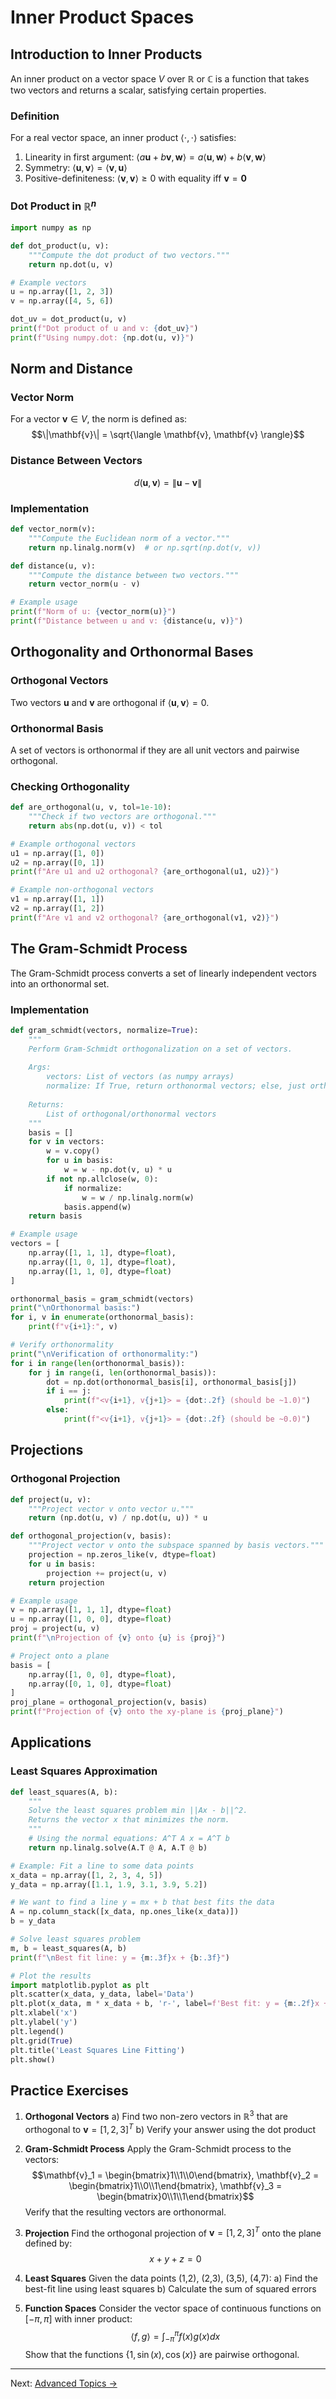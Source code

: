 # Inner Product Spaces

## Introduction to Inner Products

An inner product on a vector space $V$ over $\mathbb{R}$ or $\mathbb{C}$ is a function that takes two vectors and returns a scalar, satisfying certain properties.

### Definition
For a real vector space, an inner product $\langle \cdot, \cdot \rangle$ satisfies:
1. Linearity in first argument: $\langle a\mathbf{u} + b\mathbf{v}, \mathbf{w} \rangle = a\langle \mathbf{u}, \mathbf{w} \rangle + b\langle \mathbf{v}, \mathbf{w} \rangle$
2. Symmetry: $\langle \mathbf{u}, \mathbf{v} \rangle = \langle \mathbf{v}, \mathbf{u} \rangle$
3. Positive-definiteness: $\langle \mathbf{v}, \mathbf{v} \rangle \geq 0$ with equality iff $\mathbf{v} = \mathbf{0}$

### Dot Product in $\mathbb{R}^n$

```python
import numpy as np

def dot_product(u, v):
    """Compute the dot product of two vectors."""
    return np.dot(u, v)

# Example vectors
u = np.array([1, 2, 3])
v = np.array([4, 5, 6])

dot_uv = dot_product(u, v)
print(f"Dot product of u and v: {dot_uv}")
print(f"Using numpy.dot: {np.dot(u, v)}")
```

## Norm and Distance

### Vector Norm
For a vector $\mathbf{v} \in V$, the norm is defined as:
$$\|\mathbf{v}\| = \sqrt{\langle \mathbf{v}, \mathbf{v} \rangle}$$

### Distance Between Vectors
$$d(\mathbf{u}, \mathbf{v}) = \|\mathbf{u} - \mathbf{v}\|$$

### Implementation

```python
def vector_norm(v):
    """Compute the Euclidean norm of a vector."""
    return np.linalg.norm(v)  # or np.sqrt(np.dot(v, v))

def distance(u, v):
    """Compute the distance between two vectors."""
    return vector_norm(u - v)

# Example usage
print(f"Norm of u: {vector_norm(u)}")
print(f"Distance between u and v: {distance(u, v)}")
```

## Orthogonality and Orthonormal Bases

### Orthogonal Vectors
Two vectors $\mathbf{u}$ and $\mathbf{v}$ are orthogonal if $\langle \mathbf{u}, \mathbf{v} \rangle = 0$.

### Orthonormal Basis
A set of vectors is orthonormal if they are all unit vectors and pairwise orthogonal.

### Checking Orthogonality

```python
def are_orthogonal(u, v, tol=1e-10):
    """Check if two vectors are orthogonal."""
    return abs(np.dot(u, v)) < tol

# Example orthogonal vectors
u1 = np.array([1, 0])
u2 = np.array([0, 1])
print(f"Are u1 and u2 orthogonal? {are_orthogonal(u1, u2)}")

# Example non-orthogonal vectors
v1 = np.array([1, 1])
v2 = np.array([1, 2])
print(f"Are v1 and v2 orthogonal? {are_orthogonal(v1, v2)}")
```

## The Gram-Schmidt Process

The Gram-Schmidt process converts a set of linearly independent vectors into an orthonormal set.

### Implementation

```python
def gram_schmidt(vectors, normalize=True):
    """
    Perform Gram-Schmidt orthogonalization on a set of vectors.
    
    Args:
        vectors: List of vectors (as numpy arrays)
        normalize: If True, return orthonormal vectors; else, just orthogonal
        
    Returns:
        List of orthogonal/orthonormal vectors
    """
    basis = []
    for v in vectors:
        w = v.copy()
        for u in basis:
            w = w - np.dot(v, u) * u
        if not np.allclose(w, 0):
            if normalize:
                w = w / np.linalg.norm(w)
            basis.append(w)
    return basis

# Example usage
vectors = [
    np.array([1, 1, 1], dtype=float),
    np.array([1, 0, 1], dtype=float),
    np.array([1, 1, 0], dtype=float)
]

orthonormal_basis = gram_schmidt(vectors)
print("\nOrthonormal basis:")
for i, v in enumerate(orthonormal_basis):
    print(f"v{i+1}:", v)

# Verify orthonormality
print("\nVerification of orthonormality:")
for i in range(len(orthonormal_basis)):
    for j in range(i, len(orthonormal_basis)):
        dot = np.dot(orthonormal_basis[i], orthonormal_basis[j])
        if i == j:
            print(f"<v{i+1}, v{j+1}> = {dot:.2f} (should be ~1.0)")
        else:
            print(f"<v{i+1}, v{j+1}> = {dot:.2f} (should be ~0.0)")
```

## Projections

### Orthogonal Projection

```python
def project(u, v):
    """Project vector v onto vector u."""
    return (np.dot(u, v) / np.dot(u, u)) * u

def orthogonal_projection(v, basis):
    """Project vector v onto the subspace spanned by basis vectors."""
    projection = np.zeros_like(v, dtype=float)
    for u in basis:
        projection += project(u, v)
    return projection

# Example usage
v = np.array([1, 1, 1], dtype=float)
u = np.array([1, 0, 0], dtype=float)
proj = project(u, v)
print(f"\nProjection of {v} onto {u} is {proj}")

# Project onto a plane
basis = [
    np.array([1, 0, 0], dtype=float),
    np.array([0, 1, 0], dtype=float)
]
proj_plane = orthogonal_projection(v, basis)
print(f"Projection of {v} onto the xy-plane is {proj_plane}")
```

## Applications

### Least Squares Approximation

```python
def least_squares(A, b):
    """
    Solve the least squares problem min ||Ax - b||^2.
    Returns the vector x that minimizes the norm.
    """
    # Using the normal equations: A^T A x = A^T b
    return np.linalg.solve(A.T @ A, A.T @ b)

# Example: Fit a line to some data points
x_data = np.array([1, 2, 3, 4, 5])
y_data = np.array([1.1, 1.9, 3.1, 3.9, 5.2])

# We want to find a line y = mx + b that best fits the data
A = np.column_stack([x_data, np.ones_like(x_data)])
b = y_data

# Solve least squares problem
m, b = least_squares(A, b)
print(f"\nBest fit line: y = {m:.3f}x + {b:.3f}")

# Plot the results
import matplotlib.pyplot as plt
plt.scatter(x_data, y_data, label='Data')
plt.plot(x_data, m * x_data + b, 'r-', label=f'Best fit: y = {m:.2f}x + {b:.2f}')
plt.xlabel('x')
plt.ylabel('y')
plt.legend()
plt.grid(True)
plt.title('Least Squares Line Fitting')
plt.show()
```

## Practice Exercises

1. **Orthogonal Vectors**
   a) Find two non-zero vectors in $\mathbb{R}^3$ that are orthogonal to $\mathbf{v} = [1, 2, 3]^T$
   b) Verify your answer using the dot product

2. **Gram-Schmidt Process**
   Apply the Gram-Schmidt process to the vectors:
   $$\mathbf{v}_1 = \begin{bmatrix}1\\1\\0\end{bmatrix}, \mathbf{v}_2 = \begin{bmatrix}1\\0\\1\end{bmatrix}, \mathbf{v}_3 = \begin{bmatrix}0\\1\\1\end{bmatrix}$$
   Verify that the resulting vectors are orthonormal.

3. **Projection**
   Find the orthogonal projection of $\mathbf{v} = [1, 2, 3]^T$ onto the plane defined by:
   $$x + y + z = 0$$
   
4. **Least Squares**
   Given the data points (1,2), (2,3), (3,5), (4,7):
   a) Find the best-fit line using least squares
   b) Calculate the sum of squared errors
   
5. **Function Spaces**
   Consider the vector space of continuous functions on $[-\pi, \pi]$ with inner product:
   $$\langle f, g \rangle = \int_{-\pi}^{\pi} f(x)g(x) dx$$
   Show that the functions $\{1, \sin(x), \cos(x)\}$ are pairwise orthogonal.

---

Next: [Advanced Topics →](09-advanced-topics.md)
